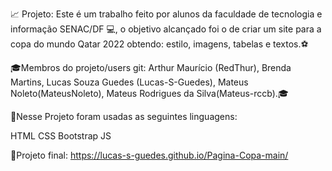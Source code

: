 📈 Projeto: Este é um trabalho feito por alunos da faculdade de tecnologia e informação SENAC/DF 💻,
o objetivo alcançado foi o de criar um site para a copa do mundo Qatar 2022 obtendo: estilo, imagens, tabelas e textos.⚽

🎓Membros do projeto/users git: Arthur Maurício (RedThur), Brenda Martins, Lucas Souza Guedes (Lucas-S-Guedes),
Mateus Noleto(MateusNoleto), Mateus  Rodrigues da Silva(Mateus-rccb).🎓

🔎Nesse Projeto foram usadas as seguintes linguagens:

HTML CSS Bootstrap JS

📃Projeto final: https://lucas-s-guedes.github.io/Pagina-Copa-main/
